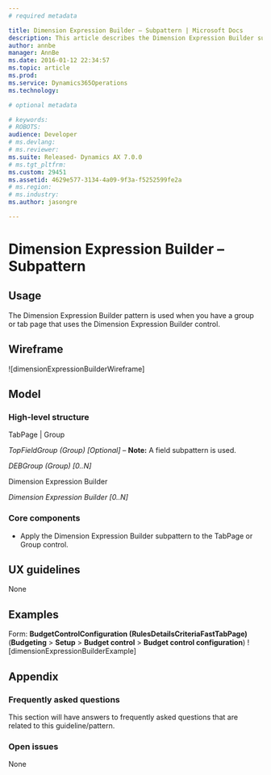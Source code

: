 ```yaml
---
# required metadata

title: Dimension Expression Builder – Subpattern | Microsoft Docs
description: This article describes the Dimension Expression Builder subpattern, which is applied to container controls that use the Dimension Expression Builder control.  
author: annbe
manager: AnnBe
ms.date: 2016-01-12 22:34:57
ms.topic: article
ms.prod: 
ms.service: Dynamics365Operations
ms.technology: 

# optional metadata

# keywords: 
# ROBOTS: 
audience: Developer
# ms.devlang: 
# ms.reviewer: 
ms.suite: Released- Dynamics AX 7.0.0
# ms.tgt_pltfrm: 
ms.custom: 29451
ms.assetid: 4629e577-3134-4a09-9f3a-f5252599fe2a
# ms.region: 
# ms.industry: 
ms.author: jasongre

---
```


# Dimension Expression Builder – Subpattern

Usage
-----

The Dimension Expression Builder pattern is used when you have a group or tab page that uses the Dimension Expression Builder control.

## Wireframe
![dimensionExpressionBuilderWireframe]

## Model
### High-level structure

TabPage | Group

*TopFieldGroup (Group) \[Optional\]* – **Note:** A field subpattern is used.

*DEBGroup (Group) \[0..N\]*

Dimension Expression Builder

*Dimension Expression Builder \[0..N\]*

### Core components

-   Apply the Dimension Expression Builder subpattern to the TabPage or Group control.

## UX guidelines
None

## Examples
Form: **BudgetControlConfiguration (RulesDetailsCriteriaFastTabPage)** (**Budgeting** &gt; **Setup** &gt; **Budget control** &gt; **Budget control configuration**) ![dimensionExpressionBuilderExample]

## Appendix
### Frequently asked questions

This section will have answers to frequently asked questions that are related to this guideline/pattern.

### Open issues

None

